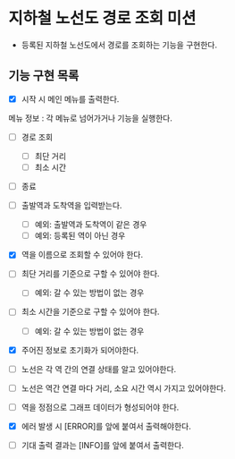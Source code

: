 # 지하철 노선도 경로 조회 미션
- 등록된 지하철 노선도에서 경로를 조회하는 기능을 구현한다.

## 기능 구현 목록

- [x] 시작 시 메인 메뉴를 출력한다.

메뉴 정보 : 각 메뉴로 넘어가거나 기능을 실행한다.
- [ ] 경로 조회
  - [ ] 최단 거리
  - [ ] 최소 시간
- [ ] 종료

- [ ] 출발역과 도착역을 입력받는다.
  - [ ] 예외: 출발역과 도착역이 같은 경우
  - [ ] 예외: 등록된 역이 아닌 경우
- [x] 역을 이름으로 조회할 수 있어야 한다.  
- [ ] 최단 거리를 기준으로 구할 수 있어야 한다.
  - [ ] 예외: 갈 수 있는 방법이 없는 경우
- [ ] 최소 시간을 기준으로 구할 수 있어야 한다.
  - [ ] 예외: 갈 수 있는 방법이 없는 경우

- [x] 주어진 정보로 초기화가 되어야한다.
- [ ] 노선은 각 역 간의 연결 상태를 알고 있어야한다.
- [ ] 노선은 역간 연결 마다 거리, 소요 시간 역시 가지고 있어야한다.
- [ ] 역을 정점으로 그래프 데이터가 형성되어야 한다.

- [x] 에러 발생 시 [ERROR]를 앞에 붙여서 출력해야한다.
- [ ] 기대 출력 결과는 [INFO]를 앞에 붙여서 출력한다.